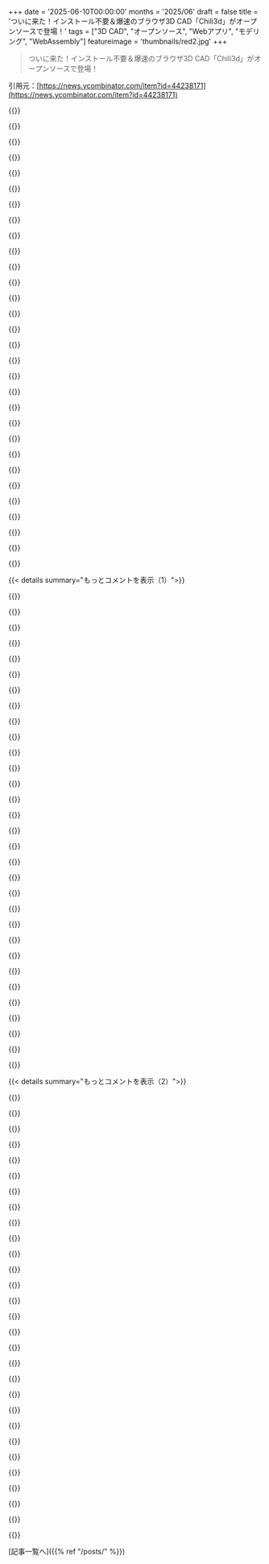 +++
date = '2025-06-10T00:00:00'
months = '2025/06'
draft = false
title = 'ついに来た！インストール不要＆爆速のブラウザ3D CAD「Chili3d」がオープンソースで登場！'
tags = ["3D CAD", "オープンソース", "Webアプリ", "モデリング", "WebAssembly"]
featureimage = 'thumbnails/red2.jpg'
+++

> ついに来た！インストール不要＆爆速のブラウザ3D CAD「Chili3d」がオープンソースで登場！

引用元：[https://news.ycombinator.com/item?id=44238171](https://news.ycombinator.com/item?id=44238171)




{{<matomeQuote body="Chili3Dの開発者だよ！オープンソースでブラウザベースの3D CADなんだ。<br>OpenCascadeをWebAssemblyにコンパイルしてThree.jsと連携させて、インストール不要で爆速のオンラインモデリング、編集、レンダリングを実現したんだ！ここからアクセスしてね→https://github.com/xiangechen/chili3d<br>機能は、基本形状作成、2Dスケッチ、ブーリアン演算とかのモデリングツール。スナッピングやトラッキングで正確な位置合わせ。面取りやフィレット、移動、回転とかの編集ツール。角度や長さの計測、体積とかの計算もできるよ。<br>ファイルの作成、保存、Undo/Redoもフルサポート。STEP, IGES, BREP形式のインポート/エクスポートに対応してるんだ。<br>UIはOffice風で、コマンドは文脈に応じて整理されてるし、階層的なアセンブリ管理、動的なワークプレーン、3Dビューポート制御もあるよ。<br>多言語対応済みで、中国語と英語は対応してるよ。" userName="xiange" createdAt="2025/06/10 15:39:57" color="#45d325">}}




{{<matomeQuote body="いや〜、マジすごいね！<br>君の説明読んだときは、”なんかおもちゃの3Dプロジェクトかな？たぶん遅くて機能も足りないだろうな”って思ったんだ。いや、説明はちゃんと書けてるんだけど、僕が単純に読みすぎたせいかも。君への批判じゃなくて、自分自身の観察ね。<br>まだ数分しか見てないけど、これはかなり素晴らしいよ。かなり速いし、UIも他のツール使ってたから比較的分かりやすい。他のと比べてもスッキリしてると思うよ。<br>Fusion 360がOpenSUSE Tumbleweedで対応してなくてイライラしてたんだけど、これで困ってた問題が解決しそう。感謝してるよ！" userName="mdip" createdAt="2025/06/10 19:37:22" color="#38d3d3">}}




{{<matomeQuote body="”OpenCascade (OCCT)をWebAssemblyにコンパイルした”って見て、どのジオメトリカーネル使うのかなって気になってたんだ！なるほどね。こういうの少ないのって面白いよね。ソリッドモデリングの一部はParasolidみたいに40年近く前のものもあるし、これは難しいはずだね。" userName="jasonthorsness" createdAt="2025/06/10 16:15:27" color="">}}




{{<matomeQuote body="GISでBREPを少しやってるんだけど、2Dで線分だけなのに問題は本当に非自明で、手当てしないといけないエッジ（文字通りね）ケースがたくさんあるんだ。Type systemはすごく役立つから、たぶんRustはここで活躍するだろうね（そんな感じのプロジェクトを見た気がする）。<br>そうは言っても、個人のCAD利用ではFusion 360からFreeCAD 1.0にほとんどプロジェクトがない状態で乗り換えたんだけど、FreeCADの方が桁違いに速いよ。" userName="immmmmm" createdAt="2025/06/10 18:00:05" color="">}}




{{<matomeQuote body="同意。FreeCAD 1.0はようやく実用的になって、アセンブリもサポートしたね。僕の主な不満だったBOMツールはリリース当初はダメだったけど、メインブランチで直ったよ。まだ変な癖はたくさんあるけど、数時間使えば慣れるレベルだよ。" userName="ssl232" createdAt="2025/06/11 00:32:02" color="">}}




{{<matomeQuote body="FreeCADには派生版（Astocad）もあるって言っとくね。元Ondselの開発者が作ったやつで、UIがいくつか強化されてるよ→http://astocad.com/" userName="seltzered_" createdAt="2025/06/11 01:23:58" color="">}}




{{<matomeQuote body="この価格モデル、すごく好きだな。aespriteを思い出すよ。<br>自分でビルドするなら無料で、便利に使うためにビルド済みバイナリが欲しいならお金を払ってね、ってスタンス。" userName="Oxodao" createdAt="2025/06/11 07:34:11" color="">}}




{{<matomeQuote body="コーナーケースは難しいだろうけど、基本的な数学表現は変わってないと思うんだ。ParasolidやASICsのライセンス費用が妥当なら、ゼロから新しいものを作る商業的なインセンティブはあまりないよね。今の市場のトレンドはAutodeskとHexagonが買いまくって、多くのCADやCAMソフトを集約してることだし。<br>OpenCASCADEは以前は商用だったけど、顧客が十分に集まらず、商用として失敗した後にオープンソースになったんだよ。" userName="abe_m" createdAt="2025/06/10 21:30:05" color="#ff33a1">}}




{{<matomeQuote body="失敗したときにもっと多くの会社、特に大学発のベンチャーにこうして欲しいね。残念なマーケティングとかリーダーシップとかで、役に立つイノベーションが何年も埋もれちゃうのはもったいないと思う。もっと上手くやれる人たちがリバースエンジニアリングするか、特許切れを待つしかないなんて。" userName="inhumantsar" createdAt="2025/06/11 13:46:43" color="">}}




{{<matomeQuote body="コーナーケースは難しいけど、基本は難しくないはずなんだ。普通なら、いくつかの基本的なCADカーネルと、いくつかの良いプロフェッショナルなものがあるのを期待するんだけど、実際はそうじゃないんだよね。" userName="shash" createdAt="2025/06/11 15:45:20" color="">}}




{{<matomeQuote body="Open sourceのCADカーネルって、OpenCASCADE、GCAL、Solvespaceとかあるよね。後の2つはOpenCASCADEに比べると機能が足りないけど。あとは商用だとParasolid、ACIS、それにCATIAに入ってるカーネルとか。いくつかあることはあるんだけど、この分野に興味ある人が新しい画期的な機能を作るようなアイデアが、あんまりないのかな？" userName="abe_m" createdAt="2025/06/12 21:43:10" color="#ff33a1">}}




{{<matomeQuote body="こういう幾何学的な問題にどう取り組むのが一番良いのか、もっと詳しく読みたいなあ。" userName="amelius" createdAt="2025/06/10 18:01:46" color="">}}




{{<matomeQuote body="＞＞ こういう幾何学的な問題にどう取り組むのが一番良いのか、もっと詳しく読みたいなあ。<br>たぶん学ぶのに一番手軽なNURBSカーネルはSolvespaceにあるやつだよ。コアのソースコード全部で6KLoCくらい。<br>ここ見て→ https://github.com/solvespace/solvespace/tree/master/src/srf<br>お気に入りのファイルは ratpoly.cpp。高次のNURBSやノットは扱ってないけど、基本的な幾何アルゴリズムがいっぱい詰まってる。NURBSのブーリアンのバグはまだあるけど、高レベルのアルゴリズムはしっかりしてるよ。ちなみにWeb用にコンパイルもできるけど、それはまだ未完成。" userName="phkahler" createdAt="2025/06/10 18:50:05" color="#ff33a1">}}




{{<matomeQuote body="うわー、読みたいけど、仕事でこの分野やってるからGPLv3のコード読むのは…リスキーなんだよね。<br>うちの会社のCADカーネルは2DでBezier実装してるけど、3Dのパラメトリックはまだ限定的だよ。" userName="johncalvinyoung" createdAt="2025/06/10 19:54:05" color="#38d3d3">}}




{{<matomeQuote body="ちょっと気になったんだけど、GPLコードを読むことに何で問題があるの？<br>僕の理解だと、コードを直接コピー＆ペーストしないとGPLライセンスは適用されないんじゃない？" userName="wizzledonker" createdAt="2025/06/11 22:06:58" color="">}}




{{<matomeQuote body="ありがとう！Solvespaceの大ファンなんだ。ちょっとした欠点はあるけど、いつも workaround できるのがいいね。たまに幾何学的な問題解決にも使うよ。手でやるよりずっと簡単。<br>ソースコード見てみるね。" userName="amelius" createdAt="2025/06/12 09:40:32" color="#785bff">}}




{{<matomeQuote body="Open sourceのジオメトリカーネルって、選択肢そんなに多くないんだよね。<br>OpenCascadeとCGAL。<br>他に何かある？" userName="snarfy" createdAt="2025/06/11 15:01:13" color="">}}




{{<matomeQuote body="BRL-CADの中にあるやつとか、Solvespaceも独自の持ってるよ。<br>商用3Dカーネルもそんなにたくさんあるわけじゃないしね - ACIS、Parasolid、それと…？" userName="shash" createdAt="2025/06/11 15:43:58" color="#ff33a1">}}




{{<matomeQuote body="BRL-CADを使ってる人いるのかな？機能的にはできるはずだけど、情報とかリソースが全然見つからないんだよね。" userName="actionfromafar" createdAt="2025/06/11 16:35:30" color="">}}




{{<matomeQuote body="僕は正直、これで何かをうまくできたことないんだ。使い方が分からなかった。<br>でもカーネルは確かに持ってるよ、だからね…" userName="shash" createdAt="2025/06/12 20:23:46" color="">}}




{{<matomeQuote body="すごいけど、拘束とかスケッチ機能が見当たらないなー。Webアプリなのは残念だけど、時代の流れかな。" userName="rcarmo" createdAt="2025/06/10 16:12:22" color="">}}




{{<matomeQuote body="Chromebook使ってる学校には、Webアプリ助かるわー。特に3Dプリンター用にエクスポートできたら最高！色んなツール使えて楽しいことできるもんね。<br>でも、先生・親としてはChromebookでネイティブアプリとかファイルシステムを知らない子が増えないか心配なんだ。<br>うちの子のポスター作り見てると、Webサービス渡り歩いてて。Pixelmator ProとかAffinityとかPhotoshopで見せてもキョトンとしてる。" userName="SamBam" createdAt="2025/06/10 17:09:25" color="#ff5733">}}




{{<matomeQuote body="Chromebookなんていらねー、ネイティブアプリに戻ろうぜ！Windowsにはmsix、Linuxにはflatpackもあるし。<br>ストレージは安いし、デバイスもパワフルなんだから、その力を使えって！" userName="sirjaz" createdAt="2025/06/10 17:33:55" color="">}}




{{<matomeQuote body="学校には色々楽なんだってさ。管理が簡単だし、Google classroomと連携できるし、どのChromebookでもログインすれば自分のファイルが使えるようになる。<br>「本物の」コンピューターの使い方は学ばないけど、それは基準に入ってないから気にしないんだって。" userName="SamBam" createdAt="2025/06/10 19:42:07" color="">}}




{{<matomeQuote body="Google Classroomは最悪のLMSだよ。どの端末でもファイル使えるってのはActive Directoryで昔からできたことじゃん。<br>学校が飛びついたのは、安かったのと、品薄の時に手に入りやすかったからでしょ。他に理由なんて考えてなかったと思うなー。" userName="franga2000" createdAt="2025/06/11 04:39:09" color="">}}




{{<matomeQuote body="ちょっと不満かな。<br>1. Linuxユーザーなら、FTPアカウント取ってcurlftpfsでマウント、SVNかCVS使えば自分で同じようなシステム作れるんだ。<br>2. USBドライブの代わりにならない。みんな接続問題に備えてUSBは持ち歩いてるし、これは接続問題は解決しないね。" userName="pcthrowaway" createdAt="2025/06/11 10:35:48" color="#ff5c5c">}}




{{<matomeQuote body="＞ 「本物の」コンピューターの使い方は基準に入ってないから気にしない<br>いやいや、それは絶対基準に入れるべきでしょ！" userName="DaSHacka" createdAt="2025/06/11 01:43:08" color="">}}




{{<matomeQuote body="一部の人にはぴったりだよ（全員じゃないけどね、学校とかはWin/Linux/Mac必要）。ネット見るだけの家族とかはChromebookで十分！コピペも大変な人もいるんだからさ！" userName="kennydude" createdAt="2025/06/11 12:23:56" color="">}}




{{<matomeQuote body="子供たちにウェブサイト作らせちゃえば？<br>Webベースのソフト大好きだよ（ログインは嫌だけど）。先生にとっては時間の大幅節約！互換性で悩むんじゃなくて、アイデアとか教える方に時間使えるもんね。" userName="thenthenthen" createdAt="2025/06/11 15:27:19" color="">}}




{{<matomeQuote body="CADならSolvespaceがChromebookで動くよ。高校以下におすすめかは微妙。ジオメトリのエラーとか回避が若い子にはややこしいかも。子供にはもっと使いやすいのがいいな。" userName="phkahler" createdAt="2025/06/10 18:41:02" color="#ff33a1">}}




{{< details summary="もっとコメントを表示（1）">}}

{{<matomeQuote body="Geometryを学ぶ上で、わざと失敗する問題に取り組んで解決していくのは、ある程度以上のレベルの人にとってはかなり面白いと思うな。なんで失敗したのか、Geometryや計算の何が原因で失敗したのかを正確に理解すると、GeometryとかTopologyそのものへの直感が磨かれるはずだよ。" userName="regularfry" createdAt="2025/06/11 08:40:56" color="#785bff">}}




{{<matomeQuote body="Solvespaceは、一般的用途には正直全然洗練されてないね。使えることは使えるんだけど、Sketchの扱い方にはいつも苦労させられるよ。" userName="rcarmo" createdAt="2025/06/10 19:22:05" color="">}}




{{<matomeQuote body="現在のバージョンにはこれは含まれてないけど、将来Parametric Componentsとして利用できるようになる予定だよ。" userName="xiange" createdAt="2025/06/11 01:32:30" color="#ff33a1">}}




{{<matomeQuote body="Yep！Hacker Newsの人たちがWebアプリのSide Commentに飛びつくのは当然だけど、あなたが言ったConstraintやSketchについての、よりRelevantでValuableなポイントだね。<br>それに関連して、本当のParametric Design。これはIMO、CADパッケージがSeriousに受け止められるためにはVitalだよ。" userName="mft_" createdAt="2025/06/10 20:11:25" color="#45d325">}}




{{<matomeQuote body="Yep！Parametric機能が追加されたらぜひ試してみたいな。この分野には、Good QualityでReasonably PricedなSoftwareが必要だよね。" userName="the__alchemist" createdAt="2025/06/11 01:50:48" color="#38d3d3">}}




{{<matomeQuote body="Browsersは’Native’アプリと同じくらいPowerfulになり得るんだ。これはそのExampleだよ。BrowserアプリはユーザーをProprietary Operating Systemやその会社から解放するんだ。もちろん、Linuxっていうやり方もあるけどさ。でも、Why not just write it once and let students and engineers the world over be able to share and open files easily？<br>Update：新しいLaptopだと、これがNativeアプリよりFasterだよ。そして、このアプリへのLinkをクリックして30秒以内にLiterally Shapeを描き始めたんだ。他の全てのツールにあるRegistration, Email clutter, 2FA, and on and onっていうNightmareと比べてみてよ。Oh, and Cost in most cases！<br>Update 2：このチームとは何の関係もないよ。Just having seen a post online about this toolだけさ。最近SketchUp/AutoCad/Revitの世界をNavigatingしてたから、これはOf Course Totally Thrillingだよ。Especially for what it means for the future。" userName="joeevans1000" createdAt="2025/06/10 19:48:52" color="#45d325">}}




{{<matomeQuote body="これはBlatantly Wrongだよ。どんなSeriousな3D ApplicationもAccessを必要とするNative ResourceがSo Manyあって、それがBrowsersによってBlockされてるから、このStatementはJust Isn’t Trueだし、Never Will Beだよ。" userName="gmueckl" createdAt="2025/06/10 19:58:46" color="">}}




{{<matomeQuote body="Out of Curiosity, どんなNative Resourceが必要なの？SolidworksはMainly File System, GPU, and perhaps NetworkingへのAccessが必要みたいだけど。GPUとNetworkingはBrowserでできるし、File HandlingはLocallyじゃなくてOver the NetworkでImplementedできるかもしれないね。<br>For most Current Pro CAD, Certainly there are a lot of calls to Win32 Libraries on Windows, but those aren’t Fundamentally needed by a CAD System. There was Professional 3D CAD before Windows.<br>I don’t know what Native Hardware would be needed that isn’t already Accessible through Current Chrome？" userName="abe_m" createdAt="2025/06/10 21:33:53" color="#ff5733">}}




{{<matomeQuote body="For starters, CUDA KernelsのFull Powerがあるね。それから、BrowserがEnableしないたくさんのPotential Low Level Optimizationsがあって、簡単に2x to 10xのPerformance Differenceを生むことがあるんだ。Also, Memory UsageのHard Boundsを与えるGood Wayがないね。" userName="gmueckl" createdAt="2025/06/11 02:40:54" color="#38d3d3">}}




{{<matomeQuote body="CUDA KernelsはNvidia GPUsをRequireするからNon Starterだよ。Things like CAD SoftwareはMostly OpenGLのようなLow Common Denominator Graphics Layerを使うことになるだろうね。WebgpuはActuallyあれのDecent Alternativeになるよ。<br>There certainly are Optimisations that aren’t Possible in Web Browsers Today。Arbitrary Wasm Memory Constraintsや、CPU Multithreading or SIMD周りのDifficulties for example。But CUDA KernelsはMost CAD SoftwareにとってRealistic Optionじゃないよ。" userName="ath92" createdAt="2025/06/11 05:26:39" color="#ff5733">}}




{{<matomeQuote body="AnsysはCUDAで動くんだって。<br>「使い物にならない」なんて言ってたけど、それが現実だよ。" userName="gmueckl" createdAt="2025/06/11 06:32:24" color="">}}




{{<matomeQuote body="CADでCUDAを使うのはニッチで、多分FEAの一部かな。<br>高額なAbaqusシステム入れたけど、解析はCPU中心でGPU使うのは一部だよ。<br>10倍以上遅いPCでもCADやってたし、性能が全てじゃないかも。<br>シンプルなCADなら古いCore i7でも最新でも性能差感じないし、最新PCの10％の性能で十分な場合もあるよ。" userName="abe_m" createdAt="2025/06/12 21:38:17" color="#ff5c5c">}}




{{<matomeQuote body="ブラウザでもファイルシステムが使えるようになったんだよ。" userName="davidmurdoch" createdAt="2025/06/11 00:38:38" color="">}}




{{<matomeQuote body="だから「できるかも」って言ったんだよ。<br>OSがブラウザのアクセス制限を緩めれば「一度書けばどこでも動く」に近づくと思う。<br>でもそれって、プロプライエタリなソフト会社には嬉しくないことだよね。" userName="joeevans1000" createdAt="2025/06/10 20:50:20" color="">}}




{{<matomeQuote body="「アプリを別のOSに作り直さなくても、どのOSでも全く同じように動くランタイムがあれば最高なのに！」って言おうとしてたところなんだ。😂" userName="SunlitCat" createdAt="2025/06/11 03:25:39" color="">}}




{{<matomeQuote body="性能を求めるなら、皮肉だけど全く同じじゃなくていいんだ。<br>必要な部分はハードウェアに合わせた最適化をしたいし、Javaが大きく変わってなければ、性能が大事な部分は別のコンパイル言語で書く必要があるだろうね。" userName="gmueckl" createdAt="2025/06/11 06:36:05" color="#ff5733">}}




{{<matomeQuote body="ああ、それには全く同意だよ！<br>元コメントはブラウザをアプリのプラットフォーム独立ランタイムとして使うこと（を勘違いしてるのでは）についてだったんだ。<br>実は職場で簡単なHTML/JavaScriptアプリをいくつか作ったことあるよ。<br>表をソートしたり、簡単なタスク管理とか。<br>どこにでもあるブラウザを使うのは便利だからね。" userName="SunlitCat" createdAt="2025/06/11 08:03:18" color="">}}




{{<matomeQuote body="すごく印象的だね。<br>ツールアイコンの名前がちょっと変で、「Bessel」とか「pour corner」とか「From the cross section」って何だか分からないんだ。<br>英語訳は、もっとCADで馴染みのある言葉にする必要がありそう。<br>今はちょっと使いにくいかな。<br>キューブ作ろうとしたら中国語に切り替わっちゃって、簡単に戻せないみたい。" userName="tmjdev" createdAt="2025/06/10 15:54:23" color="#ff5733">}}




{{<matomeQuote body="すごいね！DassaultとかAutodeskみたいな数社が独占してる分野でオープンソースが出てくるのはいつも嬉しいよ。<br>ちょっと話は違うけど、最近出始めたLLMを使った文脈理解できるCADにも期待してるんだ。" userName="Prime_Axiom" createdAt="2025/06/10 16:01:52" color="#45d325">}}




{{<matomeQuote body="いくつか3D CADシステムを使ったけど、solvespaceほど良いものはないね。でもsolvespaceも大変な時は本当に大変なんだ。真剣な開発チームがsolvespaceだけに取り組んでくれたらいいのにって思うよ。" userName="rowanG077" createdAt="2025/06/10 17:40:20" color="#785bff">}}




{{<matomeQuote body="これ、すごく良さそう！FreeCADのインターフェースがこうだったらって思う感じ。僕はパラメトリックモデルを作るのにPythonインターフェースを使う方が好きなタイプだけど、これは本当にクールだね！<br>みんな、Truck [1] の現状について何か知ってる？彼らはCADカーネルでオープンソースのCADプログラムを実装するのかな？それも有望なプロジェクトに見えるよ。<br>[1] https://github.com/ricosjp/truck" userName="tapia" createdAt="2025/06/10 16:38:03" color="#ff5c5c">}}




{{<matomeQuote body="CADmiumはTruckカーネルで作られてたよ。ただ、CADmiumは24年6月以降、リポジトリに活動がないみたいだね。https://github.com/CADmium-Co/CADmium<br>それと、Fornjotカーネルもあるよ。https://github.com/hannobraun/Fornjot" userName="infogulch" createdAt="2025/06/10 16:46:30" color="#ff5733">}}




{{<matomeQuote body="CADmiumはとっくに終わってるし、残念ながらTruckもFornjotもまだ“そこ”には達してないんだ。“そこ”っていうのはキューブより複雑なものって意味ね。<br>背景を言うと、俺はCADmiumの主要な貢献者／メンテナーだったんだ。" userName="ttouch" createdAt="2025/06/10 17:50:39" color="#ff5c5c">}}




{{<matomeQuote body="CADmiumの状況を明らかにしてくれて、TruckとFornjotについての意見もありがとう。それで、CADmiumに何があったの？Truckはまだ土台として原始的すぎるのかな？両方のカーネルとも積極的に開発されてるみたいだけど、進捗のスピードはどう思う？" userName="infogulch" createdAt="2025/06/10 19:00:02" color="">}}




{{<matomeQuote body="まあ、だいたい内部の問題だったね。<br>Truckがどうなるか全然分からないよ。CADをいじるのはしばらく時間がかかると思う、苦い経験だったからね…<br>Fornjotはうまくいってるみたいだよ。俺は彼らに寄付してるし、定期的に更新も来るんだ（君もするべき！）。それでも、まだまだ先は長いね。<br>もしやり直すなら、OCCTルート（Chili3dやzooみたいに）かsolvespaceにするかな。商用と比べると、どっちもカーネルは“不足”してるけど、持続可能なCAD形式を完璧なフィレットより好むMaker向けには十分“市場の隙間”があると思うよ（そしてIMO FreeCADは解決策じゃない）。<br>でも俺の努力は、数学以外の部分にレーザーフォーカスされてたことは覚えておいてね。CADiumでの経験から分かったのは、b-repカーネルは持続不可能なレベルで難しいってこと。ブラウザレベルでは持続不可能。純粋な必要性から、b-repカーネルじゃない別のCAD問題を解決する方法が見つかることを願ってるよ。" userName="ttouch" createdAt="2025/06/10 21:51:03" color="#38d3d3">}}




{{<matomeQuote body="FreeCADのインターフェースの何が嫌いなの？" userName="MaKey" createdAt="2025/06/10 20:43:52" color="">}}




{{<matomeQuote body="ツールが整理されてなくて、メニューで必要なツールを見つけるのにいつも困るんだ。違うワークベンチがあるコンセプトが僕には合わないな。探してるツールが間違ったワークベンチにあるって気付くことがよくあるんだ。でも、なぜあるものが特定のワークベンチにあって、別のにないのかがいつも明確じゃないし、いくつかのワークベンチでは機能が重複してるんだ。それに、Waylandをサポートしてないせいで、hdpi画面だと全部ぼやけて見えるんだよ。Python APIは良いと思うけど、ドキュメントがちょっと足りないかな。とはいえ、異なるワークベンチがあるせいでPython APIを使うのも時々複雑になるんだ。例えば、build123dのやり方は好きだよ。" userName="tapia" createdAt="2025/06/11 07:44:54" color="#45d325">}}




{{<matomeQuote body="FreeCADのインターフェースは有料CADプログラムから学ぶべき点がたくさんあるね。このChili3Dのインターフェースはかなり近いよ。画面上部に分かりやすい定義の大きなアイコンがリボン形式で並んでるのが良い。" userName="mclau157" createdAt="2025/06/10 20:56:39" color="#ff5c5c">}}




{{<matomeQuote body="FreeCADコミュニティには、独自のCADと比較するようなユーザーの問題に対して、すぐに過剰な敵対心を示す傾向があるんだ。「FreeCADはFusionじゃないし、同じように振る舞うと思うな」って、俺がFreeCADの馬鹿げた挙動について話してた時に言われたことがあるよ。<br>俺はFusionは一度も使ったことないけどね。" userName="regularfry" createdAt="2025/06/11 08:54:06" color="#785bff">}}




{{<matomeQuote body="ブラウザCAD「Chili3d」に対するネガティブなレビューだね。<br>UIが分かりにくいし、ツールの配置はバラバラ。<br>見た目同じなのに違う機能もある。<br>3D表示は変だし、設定もごちゃごちゃしてて何をするのかイマイチ分からないんだ。" userName="Double_a_92" createdAt="2025/06/13 11:34:04" color="#ff5c5c">}}

{{</details>}}




{{< details summary="もっとコメントを表示（2）">}}

{{<matomeQuote body="「Chili3d」マジでヤバい！<br>ずっと「OnShape」みたいなのが欲しかったんだよね。<br>これなら数百ドルでも喜んで払うよ。「Onshape」のライセンス料高すぎるんだよな。1000ドル以上とかあり得ないでしょ。" userName="syntaxing" createdAt="2025/06/11 00:23:48" color="">}}




{{<matomeQuote body="「Onshape」社員だけどさ、ほとんどの一般ユーザーには無料版で十分だと思うよ。<br>まあ、無料だとドキュメントが公開されちゃうけどね。<br>「Onshape」みたいに複雑で大規模、高性能な技術を維持するには、めっちゃ金がかかるんだよ。" userName="piyush_soni" createdAt="2025/06/11 08:38:22" color="">}}




{{<matomeQuote body="ドキュメントが公開されるのも嫌だけど、それより前に「Onshape」は規約を変えてドキュメントのIPを自分たちのものにしたことがあるんだよね（2016年らしい）。<br>それは絶対無理！<br>それなら「SolidWorks Hobbyist」版に年100ドル払う方がマシ。あれ、「Onshape」と結構似てるし。" userName="syntaxing" createdAt="2025/06/11 12:11:56" color="#ff5c5c">}}




{{<matomeQuote body="「Onshape」の規約に、IP所有権が「Onshape」にあるなんて記述がどこにあるの？見当たらないんだけど。<br>無料ユーザーが作る公開ドキュメントは、ほぼパブリックドメインみたいなもんだよ。<br>君が所有はしてるけど、他の人が自由に使える（コピー、改変、配布など）非独占ライセンスを供与することになってるんだ。" userName="piyush_soni" createdAt="2025/06/12 08:33:25" color="#ff5c5c">}}




{{<matomeQuote body="学生か退役軍人なら「SolidWorks」が年25ドルで手に入るよ。<br>機能は全部使えるけど、商用利用はできないライセンスね。<br>超おすすめだよ。" userName="the__alchemist" createdAt="2025/06/11 13:25:00" color="">}}




{{<matomeQuote body="ホビーユーザーだけどお願い！<br>Linuxサポートで「Fusion」から「Onshape」に移ったのに、CAMがないから「Fusion」に戻りそう。<br>お願いだから、「Onshape」でホビーユーザー向けのCAM機能を安く提供するのを検討してほしいな。<br>月20〜50ドルなら喜んで払うよ。" userName="irrenhaus" createdAt="2025/06/11 09:45:20" color="#785bff">}}




{{<matomeQuote body="ごめんね、知ってる限りだと、経営陣の方針は明確なんだ。<br>しばらくの間、CAM機能はプロ版だけの機能として残ると思うよ。" userName="piyush_soni" createdAt="2025/06/11 11:29:14" color="">}}




{{<matomeQuote body="オープンソースとかネイティブアプリが好きなんだけど、「Onshape」はマジでよくできてると思う。<br>数ヶ月に1回、簡単な3Dプリント用の物を作るだけなんだけど、「Onshape」は慣れるのが簡単だったよ。<br>ただ、fill patternとかテキストの扱いはいつも苦労するかな。<br>無料版がいつか有料になるんじゃないかって、ちょっと心配してるんだ。" userName="Mashimo" createdAt="2025/06/11 09:43:35" color="">}}




{{<matomeQuote body="無料版が有料になるかについてだけど、短期的な計画は知らないな。<br>大学生には無料のプロ版ライセンスを提供してるしね。<br>サポートチケットについてだけど、分からないことや困ったことがあったら気軽に作ってみて！「Onshape」は他の多くの会社より驚くほど対応がいいよ。" userName="piyush_soni" createdAt="2025/06/11 11:25:08" color="">}}




{{<matomeQuote body="見た目も良い感じだし、この調子で頑張って！<br>製造会社とか3Dプリンター会社（EasyEDAがPCBでやったみたいに）と組んで、作ったものを素人でも簡単に製造できるようにしたら良いかもね。" userName="boznz" createdAt="2025/06/10 20:17:38" color="#ff5733">}}




{{<matomeQuote body="Slant3Dの人たちに連絡してみたら？<br>彼らの teleport 3Dプリンティングサービスって、CADと統合したら便利になるかもよ？" userName="nicr_22" createdAt="2025/06/10 21:42:46" color="#ff33a1">}}




{{<matomeQuote body="すごいね！パフォーマンスもUIも良さそう。<br>3Dツールって直感的で見た目も良いのが少ないから、これは promising だよ。<br>これからもこんなプロジェクトが出てくると良いな！" userName="Sheol27" createdAt="2025/06/10 21:36:17" color="#ff5c5c">}}




{{<matomeQuote body="PMIとか annotations、views みたいな機能ってない感じ？" userName="jlarocco" createdAt="2025/06/10 16:55:36" color="#38d3d3">}}




{{<matomeQuote body="うん、それらの機能はまだ使えないよ。" userName="xiange" createdAt="2025/06/11 12:45:20" color="">}}




{{<matomeQuote body="英語バージョンで「选择 确定 取消」ってダイアログが翻訳されてないよ。" userName="dvh" createdAt="2025/06/10 19:43:34" color="#45d325">}}




{{<matomeQuote body="ああ、ありがとう！翻訳直しておくね。" userName="xiange" createdAt="2025/06/11 01:41:17" color="">}}




{{<matomeQuote body="うわぁ！ killer UI だね！マジで気に入ったよ。" userName="djfobbz" createdAt="2025/06/10 19:20:56" color="#45d325">}}




{{<matomeQuote body="UIは Microsoft 製品を思い出すね、良い意味で！<br>普通の3D CADと比べて何が違うと思う？<br>なんでこんなツールを作ったの？" userName="jvojak" createdAt="2025/06/11 08:47:47" color="#38d3d3">}}




{{<matomeQuote body="3D始めたんだけど、ハードモデリングで何に集中すればいいか迷ってるよ。リアルなかっこいいスペースシップ作りたいんだ。CADとBlender、どっちがいいかな？" userName="pyinstallwoes" createdAt="2025/06/10 18:19:23" color="">}}




{{<matomeQuote body="BlenderにCADsketcherプラグイン使うのはどう？<br>https://www.cadsketcher.com/<br>それか、NASAのVehicle Sketch Padかな？<br>https://software.nasa.gov/software/LAR-17491-1" userName="WillAdams" createdAt="2025/06/10 20:13:36" color="#ff5733">}}




{{<matomeQuote body="スペースシップはどっちかっていうと芸術的なものだと思うから、Blenderがいいんじゃない。" userName="Double_a_92" createdAt="2025/06/13 11:38:36" color="">}}




{{<matomeQuote body="すごい、モバイルでもほぼ動くんだ、感動したよ！でもiOSだとブーリアンが動かないみたい。" userName="thenthenthen" createdAt="2025/06/11 15:24:41" color="#38d3d3">}}




{{<matomeQuote body="最近Webで”city to 3D printer”ってのを見たんだけど、Chili3dはそれより全然いいじゃん。" userName="ge96" createdAt="2025/06/10 21:39:09" color="#38d3d3">}}




{{<matomeQuote body="これ、ネイティブアプリか、wasmを使ってそれに近い形にした方がもっと向いてるんじゃないかな？" userName="sirjaz" createdAt="2025/06/10 17:39:10" color="">}}




{{<matomeQuote body="これってプログラムから操作できるAPIとかあるの？TinkerCadにブロックコーディングがあるのを思い出してさ。" userName="tmaly" createdAt="2025/06/10 21:08:50" color="">}}




{{<matomeQuote body="質問の直接の答えじゃないけど、ここでopencascadeがwebassemblyで動いてるなら、cadqueryとかbuild123dでも似たようなことができるかもね。" userName="yehoshuapw" createdAt="2025/06/10 21:26:48" color="#785bff">}}




{{<matomeQuote body="個人的にはreplicadがお気に入りだよ。<br>https://studio.replicad.xyz/workbench" userName="bschwindHN" createdAt="2025/06/11 12:08:37" color="#785bff">}}




{{<matomeQuote body="いい仕事だね。これ、stlファイルを開くことはできないみたいだね、合ってる？" userName="theanonymousone" createdAt="2025/06/11 06:11:59" color="">}}

{{</details>}}



[記事一覧へ]({{% ref "/posts/" %}})
